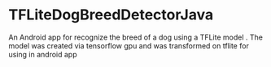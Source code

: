 # TFLiteDogBreedDetectorJava
An Android app for recognize the breed of a dog using a TFLite model .
The model was created via tensorflow gpu and was transformed on tflite for using in android app
